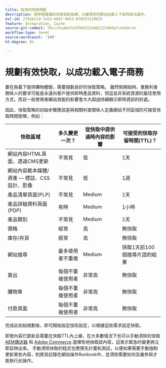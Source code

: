 ```yaml
---
title: 有效的快取規劃
description: 請參閱建議的快取效能指標，以確保您的網站在載入下能夠成功運作。
exl-id: 275eb21d-fa52-4b97-9453-8f8553128b53
feature: Integration, Cache
source-git-commit: 76ccc5aa8e5e3358dc52a88222fd0da7c4eb9ccb
workflow-type: tm+mt
source-wordcount: '349'
ht-degree: 0%

---
```


# 規劃有效快取，以成功載入電子商務

要在負載下提供購物體驗，需要規劃良好的快取策略。 雖然剛開始時，業務利害關係人的要求可能是永遠向客戶提供即時產品資料，但這並非系統資源的最佳使用方式，而且一般使用者網站效能的影響會大大超過持續顯示即時資訊的好處。

因此，快取策略的初始步驟應該是與相關利害關係人定義網站不同區域的可接受快取時間矩陣，例如：

| 快取區域 | 多久變更一次？ | 從快取中提供過時內容的影響 | 可接受的快取存留時間(TTL)？ |
|---------------------------------------------------------------|--------------------|-------------------------------------------|-----------------------------------------------------|
| 網站內容HTML頁面，透過CMS更新 | 不常見 | 低 | 1天 |
| 網站內容範本媒體/資產 — 標誌、CSS設計、影像 | 不常見 | 低 | 1週 |
| 產品清單頁面(PLP) | 不常見 | Medium | 1天 |
| 產品詳細資料頁面(PDP) | 有時 | Medium | 1小時 |
| 產品類別 | 不常見 | Medium | 1天 |
| 價格 | 經常 | 高 | 無快取 |
| 庫存/存貨 | 經常 | 高 | 無快取 |
| 網站搜尋 | 最多使用者不重複 | Medium | 快取1天前100個搜尋片語的結果 |
| 簽出 | 每個不重複使用者 | 非常高 | 無快取 |
| 購物車 | 每個不重複使用者 | 非常高 | 無快取 |
| 付款頁面 | 每個不重複使用者 | 非常高 | 無快取 |

完成此初始規劃後，即可開始設定技術設定，以根據這些需求設定快取。

即使內容已更新且需要在快取TTL內上線，在大多數情況下也可以手動清除的快取 [AEM傳送器](https://experienceleague.adobe.com/docs/experience-manager-dispatcher/using/configuring/page-invalidate.html?lang=en) 和 [Adobe Commerce](../configuration//cli/manage-cache.md#clean-and-flush-cache-types) 選擇性地快取該內容，這表示緊急的變更將立即反映出來。 手動清除快取的程式也應預先計畫和測試，以便如果需要手動強制更新某些內容，則將其記錄在網站操作Runbook中，並清除需要如何及誰參與才能執行此操作。
